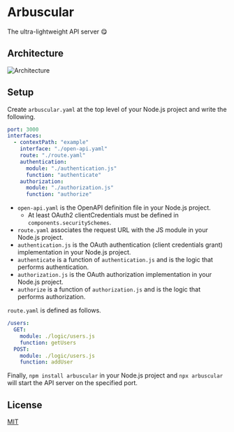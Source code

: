 # Arbuscular

The ultra-lightweight API server 😋


## Architecture

![Architecture](https://raw.github.com/mill6-plat6aux/arbuscular/main/architecture.svg)


## Setup

Create `arbuscular.yaml` at the top level of your Node.js project and write the following.

```yaml
port: 3000
interfaces:
  - contextPath: "example"
    interface: "./open-api.yaml"
    route: "./route.yaml"
    authentication:
      module: "./authentication.js"
      function: "authenticate"
    authorization:
      module: "./authorization.js"
      function: "authorize"
```

* `open-api.yaml` is the OpenAPI definition file in your Node.js project.
  * At least OAuth2 clientCredentials must be defined in `components.securitySchemes`.
* `route.yaml` associates the request URL with the JS module in your Node.js project.
* `authentication.js` is the OAuth authentication (client credentials grant) implementation in your Node.js project.
* `authenticate` is a function of `authentication.js` and is the logic that performs authentication.
* `authorization.js` is the OAuth authorization implementation in your Node.js project.
* `authorize` is a function of `authorization.js` and is the logic that performs authorization.

`route.yaml` is defined as follows.

```yaml
/users:
  GET:
    module: ./logic/users.js
    function: getUsers
  POST:
    module: ./logic/users.js
    function: addUser
```

Finally, `npm install arbuscular` in your Node.js project and `npx arbuscular` will start the API server on the specified port.

## License

[MIT](https://github.com/mill6-plat6aux/arbuscular/blob/main/LICENSE)